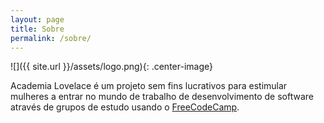 ```yaml
---
layout: page
title: Sobre
permalink: /sobre/
---
```


![]({{ site.url }}/assets/logo.png){: .center-image}

Academia Lovelace é um projeto sem fins lucrativos para estimular mulheres a
entrar no mundo de trabalho de desenvolvimento de software através de grupos de
estudo usando o [FreeCodeCamp](http://freecodecamp.com/).
